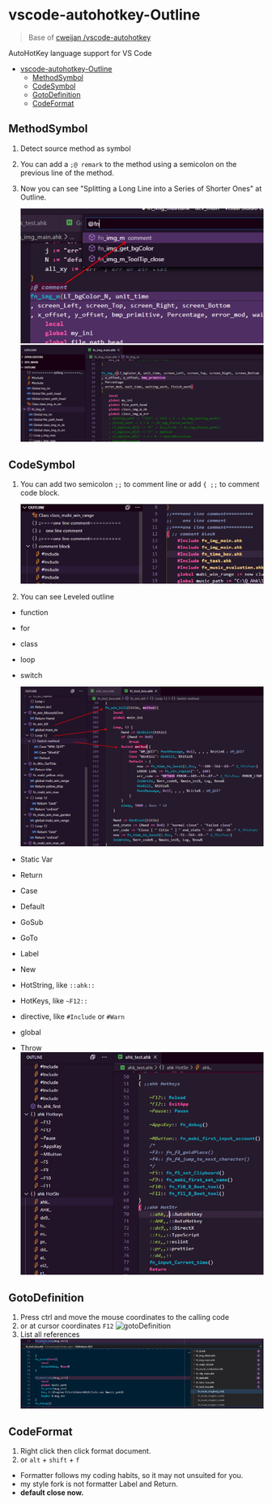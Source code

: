 # vscode-autohotkey-Outline

> Base of [cweijan /vscode-autohotkey](https://github.com/cweijan/vscode-autohotkey)

AutoHotKey language support for VS Code

- [vscode-autohotkey-Outline](#vscode-autohotkey-outline)
  - [MethodSymbol](#methodsymbol)
  - [CodeSymbol](#codesymbol)
  - [GotoDefinition](#gotodefinition)
  - [CodeFormat](#codeformat)

## MethodSymbol

1. Detect source method as symbol
2. You can add a `;@ remark` to the method using a semicolon on the previous line of the method.
3. Now you can see "Splitting a Long Line into a Series of Shorter Ones" at Outline.

   ![methodSymbol](image/methodSymbol.jpg)
   ![methodSymbol2](image/methodSymbol2.jpg)

## CodeSymbol

1. You can add two semicolon `;;` to comment line
   or add `{ ;;` to comment code block.

   ![codeSymbol](image/codeSymbol.jpg)

2. You can see Leveled outline

- function
- for
- class
- loop
- switch

  ![codeSymbol2](image/codeSymbol2.jpg)

- Static Var
- Return
- Case
- Default
- GoSub
- GoTo
- Label
- New
- HotString, like `::ahk::`
- HotKeys, like `~F12::`
- directive, like `#Include` or `#Warn`
- global
- Throw
  ![codeSymbol3](image/codeSymbol3.jpg)

## GotoDefinition

1. Press ctrl and move the mouse coordinates to the calling code
2. or at cursor coordinates `F12`
   ![gotoDefinition](image/gotoDefinition.jpg)
3. List all references
   ![ListAllReferences](image/ListAllReferences.jpg)

## CodeFormat

1. Right click then click format document.
2. or `alt` + `shift` + `f`

- Formatter follows my coding habits, so it may not unsuited for you.
- my style fork is not formatter Label and Return.
- **default close now.**

